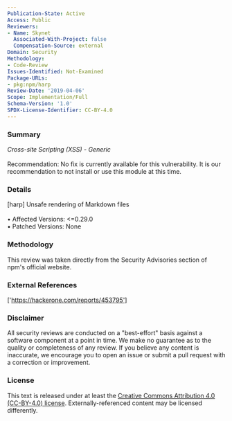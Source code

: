 ```yaml
---
Publication-State: Active
Access: Public
Reviewers:
- Name: Skynet
  Associated-With-Project: false
  Compensation-Source: external
Domain: Security
Methodology:
- Code-Review
Issues-Identified: Not-Examined
Package-URLs:
- pkg:npm/harp
Review-Date: '2019-04-06'
Scope: Implementation/Full
Schema-Version: '1.0'
SPDX-License-Identifier: CC-BY-4.0
---
```

### Summary
*Cross-site Scripting (XSS) - Generic*<br><br>Recommendation: No fix is currently available for this vulnerability.  It is our recommendation to not install or use this module at this time.
### Details
[harp] Unsafe rendering of Markdown files
<br><br>• Affected Versions: <=0.29.0
<br>• Patched Versions: None
### Methodology
This review was taken directly from the Security Advisories section of npm's official website.
### External References
['https://hackerone.com/reports/453795']
### Disclaimer
All security reviews are conducted on a "best-effort" basis against a software component at a point in time. We make no guarantee as to the quality or completeness of any review. If you believe any content is inaccurate, we encourage you to open an issue or submit a pull request with a correction or improvement.
### License
This text is released under at least the [Creative Commons Attribution 4.0 (CC-BY-4.0) license](https://creativecommons.org/licenses/by/4.0/legalcode.txt). Externally-referenced content may be licensed differently.
